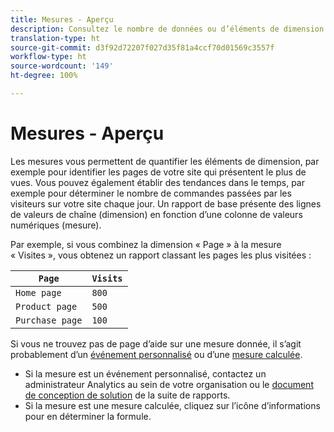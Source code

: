 ```yaml
---
title: Mesures - Aperçu
description: Consultez le nombre de données ou d’éléments de dimension au fil du temps.
translation-type: ht
source-git-commit: d3f92d72207f027d35f81a4ccf70d01569c3557f
workflow-type: ht
source-wordcount: '149'
ht-degree: 100%

---
```



# Mesures - Aperçu

Les mesures vous permettent de quantifier les éléments de dimension, par exemple pour identifier les pages de votre site qui présentent le plus de vues. Vous pouvez également établir des tendances dans le temps, par exemple pour déterminer le nombre de commandes passées par les visiteurs sur votre site chaque jour. Un rapport de base présente des lignes de valeurs de chaîne (dimension) en fonction d’une colonne de valeurs numériques (mesure).

Par exemple, si vous combinez la dimension « Page » à la mesure « Visites », vous obtenez un rapport classant les pages les plus visitées :

| `Page` | `Visits` |
| --- | --- |
| `Home page` | `800` |
| `Product page` | `500` |
| `Purchase page` | `100` |

Si vous ne trouvez pas de page d’aide sur une mesure donnée, il s’agit probablement d’un [événement personnalisé](custom-events.md) ou d’une [mesure calculée](../c-calcmetrics/cm-overview.md).

* Si la mesure est un événement personnalisé, contactez un administrateur Analytics au sein de votre organisation ou le [document de conception de solution](/help/implement/prepare/solution-design.md) de la suite de rapports.
* Si la mesure est une mesure calculée, cliquez sur l’icône d’informations pour en déterminer la formule.
